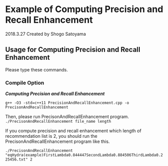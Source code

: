 # Example of Computing Precision and Recall Enhancement

2018.3.27
Created by Shogo Satoyama

## Usage for Computing Precision and Recall Enhancement
Please type these commands.

### Compile Option

***Computing Precision and Recall Enhancement***
```
g++ -O3 -std=c++11 PrecisionAndRecallEnhancement.cpp -o PrecisonAndRecallEnhancement
```   
Then, please run PrecisonAndRecallEnhancement program.   
`./PrecisonAndRecallEnhancement file_name length`   

If you compute precision and recall enhancement which length of recommendation list is 2, you should run the PrecisonAndRecallEnhancement program like this.   

`./PrecisonAndRecallEnhancement "eqHydra(example)FirstLambda0.844447SecondLambda0.884506ThirdLambda0.225456.txt" 2`
